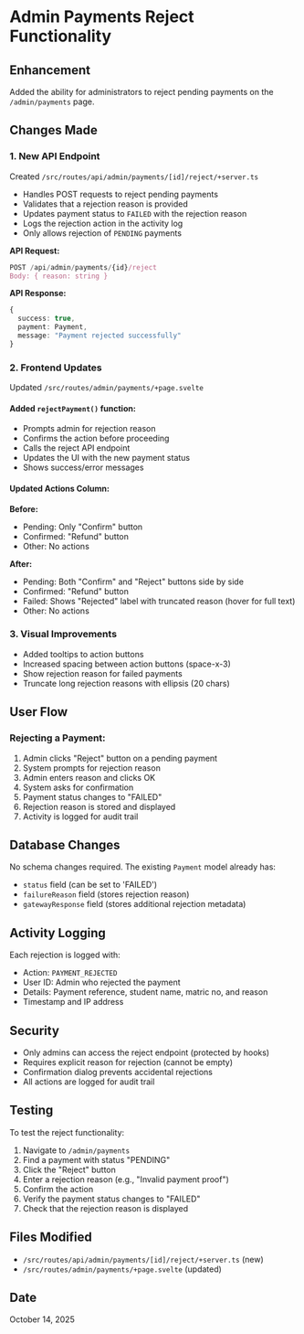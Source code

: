 # Admin Payments Reject Functionality

## Enhancement
Added the ability for administrators to reject pending payments on the `/admin/payments` page.

## Changes Made

### 1. New API Endpoint
Created `/src/routes/api/admin/payments/[id]/reject/+server.ts`
- Handles POST requests to reject pending payments
- Validates that a rejection reason is provided
- Updates payment status to `FAILED` with the rejection reason
- Logs the rejection action in the activity log
- Only allows rejection of `PENDING` payments

**API Request:**
```typescript
POST /api/admin/payments/{id}/reject
Body: { reason: string }
```

**API Response:**
```typescript
{
  success: true,
  payment: Payment,
  message: "Payment rejected successfully"
}
```

### 2. Frontend Updates
Updated `/src/routes/admin/payments/+page.svelte`

#### Added `rejectPayment()` function:
- Prompts admin for rejection reason
- Confirms the action before proceeding
- Calls the reject API endpoint
- Updates the UI with the new payment status
- Shows success/error messages

#### Updated Actions Column:
**Before:**
- Pending: Only "Confirm" button
- Confirmed: "Refund" button
- Other: No actions

**After:**
- Pending: Both "Confirm" and "Reject" buttons side by side
- Confirmed: "Refund" button
- Failed: Shows "Rejected" label with truncated reason (hover for full text)
- Other: No actions

### 3. Visual Improvements
- Added tooltips to action buttons
- Increased spacing between action buttons (space-x-3)
- Show rejection reason for failed payments
- Truncate long rejection reasons with ellipsis (20 chars)

## User Flow

### Rejecting a Payment:
1. Admin clicks "Reject" button on a pending payment
2. System prompts for rejection reason
3. Admin enters reason and clicks OK
4. System asks for confirmation
5. Payment status changes to "FAILED"
6. Rejection reason is stored and displayed
7. Activity is logged for audit trail

## Database Changes
No schema changes required. The existing `Payment` model already has:
- `status` field (can be set to 'FAILED')
- `failureReason` field (stores rejection reason)
- `gatewayResponse` field (stores additional rejection metadata)

## Activity Logging
Each rejection is logged with:
- Action: `PAYMENT_REJECTED`
- User ID: Admin who rejected the payment
- Details: Payment reference, student name, matric no, and reason
- Timestamp and IP address

## Security
- Only admins can access the reject endpoint (protected by hooks)
- Requires explicit reason for rejection (cannot be empty)
- Confirmation dialog prevents accidental rejections
- All actions are logged for audit trail

## Testing
To test the reject functionality:
1. Navigate to `/admin/payments`
2. Find a payment with status "PENDING"
3. Click the "Reject" button
4. Enter a rejection reason (e.g., "Invalid payment proof")
5. Confirm the action
6. Verify the payment status changes to "FAILED"
7. Check that the rejection reason is displayed

## Files Modified
- `/src/routes/api/admin/payments/[id]/reject/+server.ts` (new)
- `/src/routes/admin/payments/+page.svelte` (updated)

## Date
October 14, 2025
